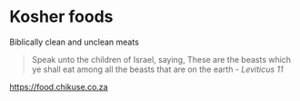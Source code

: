 # Kosher foods

Biblically clean and unclean meats 

> Speak unto the children of Israel, saying, These are the beasts which ye shall eat among all the beasts that are on the earth - *Leviticus 11*


https://food.chikuse.co.za
